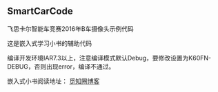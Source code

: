 ## SmartCarCode
飞思卡尔智能车竞赛2016年B车摄像头示例代码

这是嵌入式学习小书的辅助代码

编译开发环境IAR7.3以上，注意编译模式默认Debug，要修改设置为K60FN-DEBUG，否则出现error，编译不通过。

嵌入式小书阅读地址：
[觅知圈博客](https://blog.mizhiquan.com/)

